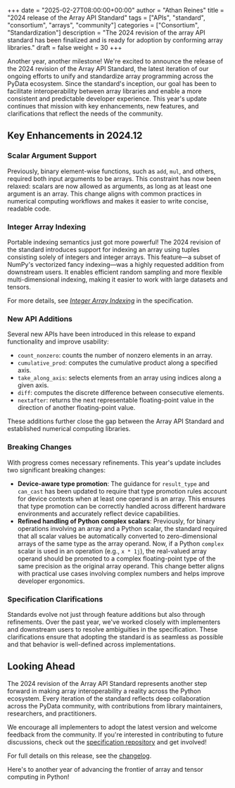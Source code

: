+++
date = "2025-02-27T08:00:00+00:00"
author = "Athan Reines"
title = "2024 release of the Array API Standard"
tags = ["APIs", "standard", "consortium", "arrays", "community"]
categories = ["Consortium", "Standardization"]
description = "The 2024 revision of the array API standard has been finalized and is ready for adoption by conforming array libraries."
draft = false
weight = 30
+++

Another year, another milestone! We're excited to announce the release of the
2024 revision of the Array API Standard, the latest iteration of our ongoing
efforts to unify and standardize array programming across the PyData ecosystem.
Since the standard's inception, our goal has been to facilitate
interoperability between array libraries and enable a more consistent and
predictable developer experience. This year's update continues that mission
with key enhancements, new features, and clarifications that reflect the needs
of the community.

## Key Enhancements in 2024.12

### Scalar Argument Support

Previously, binary element-wise functions, such as `add`, `mul`, and others,
required both input arguments to be arrays. This constraint has now been
relaxed: scalars are now allowed as arguments, as long as at least one argument
is an array. This change aligns with common practices in numerical computing
workflows and makes it easier to write concise, readable code.

### Integer Array Indexing

Portable indexing semantics just got more powerful! The 2024 revision of the
standard introduces support for indexing an array using tuples consisting
solely of integers and integer arrays. This feature—a subset of NumPy's
vectorized fancy indexing—was a highly requested addition from downstream
users. It enables efficient random sampling and more flexible multi-dimensional
indexing, making it easier to work with large datasets and tensors.

For more details, see [_Integer Array Indexing_](https://data-apis.org/array-api/latest/API_specification/indexing.html#integer-array-indexing)
in the specification.

### New API Additions

Several new APIs have been introduced in this release to expand functionality
and improve usability:

-   `count_nonzero`: counts the number of nonzero elements in an array.
-   `cumulative_prod`: computes the cumulative product along a specified axis.
-   `take_along_axis`: selects elements from an array using indices along a
    given axis.
-   `diff`: computes the discrete difference between consecutive elements.
-   `nextafter`: returns the next representable floating-point value in the
    direction of another floating-point value.

These additions further close the gap between the Array API Standard and
established numerical computing libraries.

### Breaking Changes

With progress comes necessary refinements. This year's update includes two
significant breaking changes:

-   **Device-aware type promotion**: The guidance for `result_type` and `can_cast`
    has been updated to require that type promotion rules account for device
    contexts when at least one operand is an array. This ensures that type
    promotion can be correctly handled across different hardware environments
    and accurately reflect device capabilities.
-   **Refined handling of Python complex scalars**: Previously, for binary
    operations involving an array and a Python scalar, the standard required
    that all scalar values be automatically converted to zero-dimensional
    arrays of the same type as the array operand. Now, if a Python `complex`
    scalar is used in an operation (e.g., `x * 1j`), the real-valued array
    operand should be promoted to a complex floating-point type of the same
    precision as the original array operand. This change better aligns with
    practical use cases involving complex numbers and helps improve developer
    ergonomics.

### Specification Clarifications

Standards evolve not just through feature additions but also through
refinements. Over the past year, we've worked closely with implementers and
downstream users to resolve ambiguities in the specification. These
clarifications ensure that adopting the standard is as seamless as possible and
that behavior is well-defined across implementations.

## Looking Ahead

The 2024 revision of the Array API Standard represents another step forward in
making array interoperability a reality across the Python ecosystem. Every
iteration of the standard reflects deep collaboration across the PyData
community, with contributions from library maintainers, researchers, and
practitioners.

We encourage all implementers to adopt the latest version and welcome feedback
from the community. If you're interested in contributing to future discussions,
check out the [specification repository](https://github.com/data-apis/array-api)
and get involved!

For full details on this release, see the [changelog](https://data-apis.org/array-api/latest/changelog.html#v2024-12).

Here's to another year of advancing the frontier of array and tensor computing
in Python!
